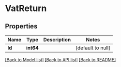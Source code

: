 # VatReturn

## Properties
Name | Type | Description | Notes
------------ | ------------- | ------------- | -------------
**Id** | **int64** |  | [default to null]

[[Back to Model list]](../README.md#documentation-for-models) [[Back to API list]](../README.md#documentation-for-api-endpoints) [[Back to README]](../README.md)


